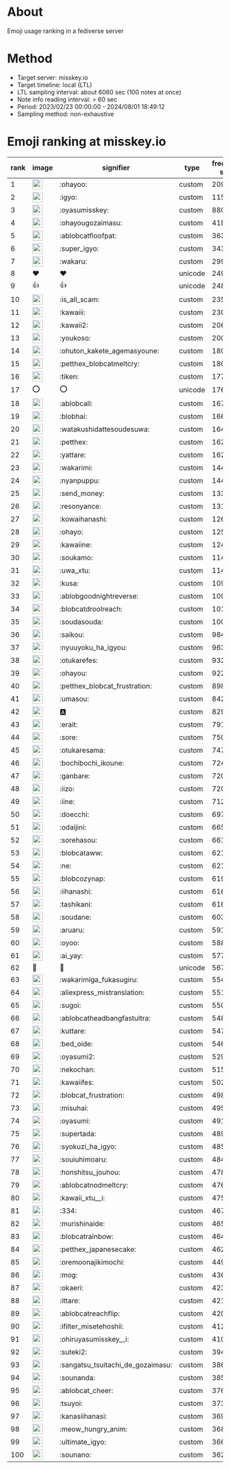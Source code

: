 # About
Emoji usage ranking in a fediverse server

# Method
- Target server: misskey.io
- Target timeline: local (LTL)
- LTL sampling interval: about 6060 sec (100 notes at once)
- Note info reading interval: > 60 sec
- Period: 2023/02/23 00:00:00 - 2024/08/01 18:49:12 
- Sampling method: non-exhaustive

# Emoji ranking at misskey.io

|rank|image|signifier|type|frequency score|
|----|----|----|----|----|
|1|<img height="24" src="https://misskey.io/emoji/ohayoo.webp">|:ohayoo:|custom|209335|
|2|<img height="24" src="https://misskey.io/emoji/igyo.webp">|:igyo:|custom|115329|
|3|<img height="24" src="https://misskey.io/emoji/oyasumisskey.webp">|:oyasumisskey:|custom|88084|
|4|<img height="24" src="https://misskey.io/emoji/ohayougozaimasu.webp">|:ohayougozaimasu:|custom|41869|
|5|<img height="24" src="https://misskey.io/emoji/ablobcatfloofpat.webp">|:ablobcatfloofpat:|custom|36334|
|6|<img height="24" src="https://misskey.io/emoji/super_igyo.webp">|:super_igyo:|custom|34336|
|7|<img height="24" src="https://misskey.io/emoji/wakaru.webp">|:wakaru:|custom|29958|
|8|❤|❤|unicode|24923|
|9|👍|👍|unicode|24882|
|10|<img height="24" src="https://misskey.io/emoji/is_all_scam.webp">|:is_all_scam:|custom|23585|
|11|<img height="24" src="https://misskey.io/emoji/kawaiii.webp">|:kawaiii:|custom|23002|
|12|<img height="24" src="https://misskey.io/emoji/kawaii2.webp">|:kawaii2:|custom|20631|
|13|<img height="24" src="https://misskey.io/emoji/youkoso.webp">|:youkoso:|custom|20012|
|14|<img height="24" src="https://misskey.io/emoji/ohuton_kakete_agemasyoune.webp">|:ohuton_kakete_agemasyoune:|custom|18088|
|15|<img height="24" src="https://misskey.io/emoji/petthex_blobcatmeltcry.webp">|:petthex_blobcatmeltcry:|custom|18059|
|16|<img height="24" src="https://misskey.io/emoji/tiken.webp">|:tiken:|custom|17772|
|17|⭕|⭕|unicode|17638|
|18|<img height="24" src="https://misskey.io/emoji/ablobcall.webp">|:ablobcall:|custom|16790|
|19|<img height="24" src="https://misskey.io/emoji/blobhai.webp">|:blobhai:|custom|16696|
|20|<img height="24" src="https://misskey.io/emoji/watakushidattesoudesuwa.webp">|:watakushidattesoudesuwa:|custom|16439|
|21|<img height="24" src="https://misskey.io/emoji/petthex.webp">|:petthex:|custom|16225|
|22|<img height="24" src="https://misskey.io/emoji/yattare.webp">|:yattare:|custom|16223|
|23|<img height="24" src="https://misskey.io/emoji/wakarimi.webp">|:wakarimi:|custom|14463|
|24|<img height="24" src="https://misskey.io/emoji/nyanpuppu.webp">|:nyanpuppu:|custom|14401|
|25|<img height="24" src="https://misskey.io/emoji/send_money.webp">|:send_money:|custom|13308|
|26|<img height="24" src="https://misskey.io/emoji/resonyance.webp">|:resonyance:|custom|13139|
|27|<img height="24" src="https://misskey.io/emoji/kowaihanashi.webp">|:kowaihanashi:|custom|12642|
|28|<img height="24" src="https://misskey.io/emoji/ohayo.webp">|:ohayo:|custom|12526|
|29|<img height="24" src="https://misskey.io/emoji/kawaiine.webp">|:kawaiine:|custom|12474|
|30|<img height="24" src="https://misskey.io/emoji/soukamo.webp">|:soukamo:|custom|11482|
|31|<img height="24" src="https://misskey.io/emoji/uwa_xtu.webp">|:uwa_xtu:|custom|11414|
|32|<img height="24" src="https://misskey.io/emoji/kusa.webp">|:kusa:|custom|10991|
|33|<img height="24" src="https://misskey.io/emoji/ablobgoodnightreverse.webp">|:ablobgoodnightreverse:|custom|10971|
|34|<img height="24" src="https://misskey.io/emoji/blobcatdroolreach.webp">|:blobcatdroolreach:|custom|10110|
|35|<img height="24" src="https://misskey.io/emoji/soudasouda.webp">|:soudasouda:|custom|10090|
|36|<img height="24" src="https://misskey.io/emoji/saikou.webp">|:saikou:|custom|9845|
|37|<img height="24" src="https://misskey.io/emoji/nyuuyoku_ha_igyou.webp">|:nyuuyoku_ha_igyou:|custom|9635|
|38|<img height="24" src="https://misskey.io/emoji/otukarefes.webp">|:otukarefes:|custom|9320|
|39|<img height="24" src="https://misskey.io/emoji/ohayou.webp">|:ohayou:|custom|9226|
|40|<img height="24" src="https://misskey.io/emoji/petthex_blobcat_frustration.webp">|:petthex_blobcat_frustration:|custom|8989|
|41|<img height="24" src="https://misskey.io/emoji/umasou.webp">|:umasou:|custom|8426|
|42|<img height="24" src="https://misskey.io/emoji/a.webp">|:a:|custom|8298|
|43|<img height="24" src="https://misskey.io/emoji/erait.webp">|:erait:|custom|7914|
|44|<img height="24" src="https://misskey.io/emoji/sore.webp">|:sore:|custom|7504|
|45|<img height="24" src="https://misskey.io/emoji/otukaresama.webp">|:otukaresama:|custom|7470|
|46|<img height="24" src="https://misskey.io/emoji/bochibochi_ikoune.webp">|:bochibochi_ikoune:|custom|7244|
|47|<img height="24" src="https://misskey.io/emoji/ganbare.webp">|:ganbare:|custom|7200|
|48|<img height="24" src="https://misskey.io/emoji/iizo.webp">|:iizo:|custom|7200|
|49|<img height="24" src="https://misskey.io/emoji/iine.webp">|:iine:|custom|7126|
|50|<img height="24" src="https://misskey.io/emoji/doecchi.webp">|:doecchi:|custom|6970|
|51|<img height="24" src="https://misskey.io/emoji/odaijini.webp">|:odaijini:|custom|6651|
|52|<img height="24" src="https://misskey.io/emoji/sorehasou.webp">|:sorehasou:|custom|6610|
|53|<img height="24" src="https://misskey.io/emoji/blobcataww.webp">|:blobcataww:|custom|6217|
|54|<img height="24" src="https://misskey.io/emoji/ne.webp">|:ne:|custom|6211|
|55|<img height="24" src="https://misskey.io/emoji/blobcozynap.webp">|:blobcozynap:|custom|6195|
|56|<img height="24" src="https://misskey.io/emoji/iihanashi.webp">|:iihanashi:|custom|6165|
|57|<img height="24" src="https://misskey.io/emoji/tashikani.webp">|:tashikani:|custom|6163|
|58|<img height="24" src="https://misskey.io/emoji/soudane.webp">|:soudane:|custom|6031|
|59|<img height="24" src="https://misskey.io/emoji/aruaru.webp">|:aruaru:|custom|5915|
|60|<img height="24" src="https://misskey.io/emoji/oyoo.webp">|:oyoo:|custom|5882|
|61|<img height="24" src="https://misskey.io/emoji/ai_yay.webp">|:ai_yay:|custom|5778|
|62|🎉|🎉|unicode|5677|
|63|<img height="24" src="https://misskey.io/emoji/wakarimiga_fukasugiru.webp">|:wakarimiga_fukasugiru:|custom|5543|
|64|<img height="24" src="https://misskey.io/emoji/aliexpress_mistranslation.webp">|:aliexpress_mistranslation:|custom|5518|
|65|<img height="24" src="https://misskey.io/emoji/sugoi.webp">|:sugoi:|custom|5508|
|66|<img height="24" src="https://misskey.io/emoji/ablobcatheadbangfastultra.webp">|:ablobcatheadbangfastultra:|custom|5489|
|67|<img height="24" src="https://misskey.io/emoji/kuttare.webp">|:kuttare:|custom|5475|
|68|<img height="24" src="https://misskey.io/emoji/bed_oide.webp">|:bed_oide:|custom|5461|
|69|<img height="24" src="https://misskey.io/emoji/oyasumi2.webp">|:oyasumi2:|custom|5291|
|70|<img height="24" src="https://misskey.io/emoji/nekochan.webp">|:nekochan:|custom|5151|
|71|<img height="24" src="https://misskey.io/emoji/kawaiifes.webp">|:kawaiifes:|custom|5023|
|72|<img height="24" src="https://misskey.io/emoji/blobcat_frustration.webp">|:blobcat_frustration:|custom|4985|
|73|<img height="24" src="https://misskey.io/emoji/misuhai.webp">|:misuhai:|custom|4954|
|74|<img height="24" src="https://misskey.io/emoji/oyasumi.webp">|:oyasumi:|custom|4912|
|75|<img height="24" src="https://misskey.io/emoji/supertada.webp">|:supertada:|custom|4892|
|76|<img height="24" src="https://misskey.io/emoji/syokuzi_ha_igyo.webp">|:syokuzi_ha_igyo:|custom|4858|
|77|<img height="24" src="https://misskey.io/emoji/souiuhimoaru.webp">|:souiuhimoaru:|custom|4840|
|78|<img height="24" src="https://misskey.io/emoji/honshitsu_jouhou.webp">|:honshitsu_jouhou:|custom|4783|
|79|<img height="24" src="https://misskey.io/emoji/ablobcatnodmeltcry.webp">|:ablobcatnodmeltcry:|custom|4769|
|80|<img height="24" src="https://misskey.io/emoji/kawaii_xtu__i.webp">|:kawaii_xtu__i:|custom|4753|
|81|<img height="24" src="https://misskey.io/emoji/334.webp">|:334:|custom|4679|
|82|<img height="24" src="https://misskey.io/emoji/murishinaide.webp">|:murishinaide:|custom|4651|
|83|<img height="24" src="https://misskey.io/emoji/blobcatrainbow.webp">|:blobcatrainbow:|custom|4641|
|84|<img height="24" src="https://misskey.io/emoji/petthex_japanesecake.webp">|:petthex_japanesecake:|custom|4624|
|85|<img height="24" src="https://misskey.io/emoji/oremoonajikimochi.webp">|:oremoonajikimochi:|custom|4491|
|86|<img height="24" src="https://misskey.io/emoji/mog.webp">|:mog:|custom|4366|
|87|<img height="24" src="https://misskey.io/emoji/okaeri.webp">|:okaeri:|custom|4238|
|88|<img height="24" src="https://misskey.io/emoji/ittare.webp">|:ittare:|custom|4217|
|89|<img height="24" src="https://misskey.io/emoji/ablobcatreachflip.webp">|:ablobcatreachflip:|custom|4208|
|90|<img height="24" src="https://misskey.io/emoji/ifilter_misetehoshii.webp">|:ifilter_misetehoshii:|custom|4129|
|91|<img height="24" src="https://misskey.io/emoji/ohiruyasumisskey__i.webp">|:ohiruyasumisskey__i:|custom|4109|
|92|<img height="24" src="https://misskey.io/emoji/suteki2.webp">|:suteki2:|custom|3943|
|93|<img height="24" src="https://misskey.io/emoji/sangatsu_tsuitachi_de_gozaimasu.webp">|:sangatsu_tsuitachi_de_gozaimasu:|custom|3864|
|94|<img height="24" src="https://misskey.io/emoji/sounanda.webp">|:sounanda:|custom|3854|
|95|<img height="24" src="https://misskey.io/emoji/ablobcat_cheer.webp">|:ablobcat_cheer:|custom|3765|
|96|<img height="24" src="https://misskey.io/emoji/tsuyoi.webp">|:tsuyoi:|custom|3737|
|97|<img height="24" src="https://misskey.io/emoji/kanasiihanasi.webp">|:kanasiihanasi:|custom|3690|
|98|<img height="24" src="https://misskey.io/emoji/meow_hungry_anim.webp">|:meow_hungry_anim:|custom|3682|
|99|<img height="24" src="https://misskey.io/emoji/ultimate_igyo.webp">|:ultimate_igyo:|custom|3660|
|100|<img height="24" src="https://misskey.io/emoji/sounano.webp">|:sounano:|custom|3621|
